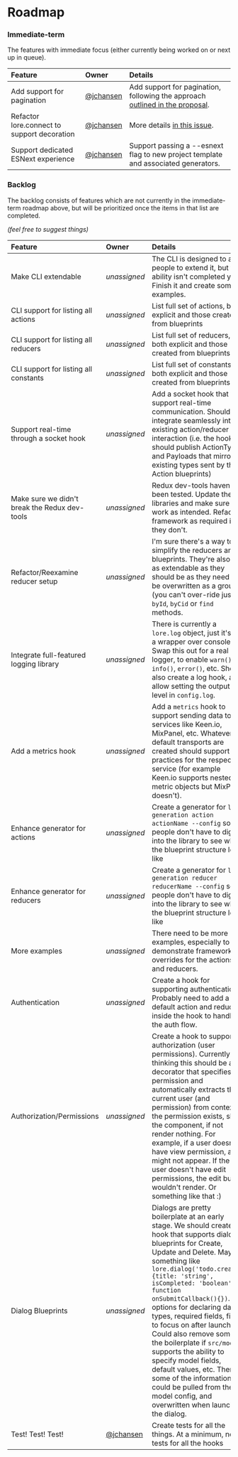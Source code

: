 # Roadmap

### Immediate-term

The features with immediate focus (either currently being worked on or next up in queue).


 Feature                                                  | Owner                                          | Details
 :------------------------------------------------------- | :--------------------------------------------- | :------
 Add support for pagination                               | [@jchansen](https://github.com/jchansen)       | Add support for pagination, following the approach [outlined in the proposal](http://www.lorejs.org/features/challenges/pagination/).
 Refactor lore.connect to support decoration              | [@jchansen](https://github.com/jchansen)       | More details [in this issue](https://github.com/lore/lore/issues/112). 
 Support dedicated ESNext experience                      | [@jchansen](https://github.com/jchansen)       | Support passing a --esnext flag to new project template and associated generators.

### Backlog

The backlog consists of features which are not currently in the immediate-term roadmap above, but will be prioritized once the items in that list are completed.

_(feel free to suggest things)_

 Feature                                         | Owner                                             | Details
 :---------------------------------------------- | :------------------------------------------------ | :------
 Make CLI extendable                             | _unassigned_                                      | The CLI is designed to allow people to extend it, but that ability isn't completed yet. Finish it and create some examples.
 CLI support for listing all actions             | _unassigned_                                      | List full set of actions, both explicit and those created from blueprints
 CLI support for listing all reducers            | _unassigned_                                      | List full set of reducers, both explicit and those created from blueprints
 CLI support for listing all constants           | _unassigned_                                      | List full set of constants, both explicit and those created from blueprints
 Support real-time through a socket hook         | _unassigned_                                      | Add a socket hook that can support real-time communication. Should integrate seamlessly into existing action/reducer interaction (i.e. the hook should publish ActionTypes and Payloads that mirror the existing types sent by the Action blueprints)
 Make sure we didn't break the Redux dev-tools   | _unassigned_                                      | Redux dev-tools haven't been tested.  Update the the libraries and make sure they work as intended. Refactor framework as required if they don't.
 Refactor/Reexamine reducer setup                | _unassigned_                                      | I'm sure there's a way to simplify the reducers and blueprints.  They're also not as extendable as they should be as they need to be overwritten as a group (you can't over-ride just by `byId`, `byCid` or `find` methods. 
 Integrate full-featured logging library         | _unassigned_                                      | There is currently a `lore.log` object, just it's just a wrapper over console.  Swap this out for a real logger, to enable `warn()`, `info()`, `error()`, etc. Should also create a log hook, and allow setting the output level in `config.log`.
 Add a metrics hook                              | _unassigned_                                      | Add a `metrics` hook to support sending data to services like Keen.io, MixPanel, etc. Whatever default transports are created should support best practices for the respective service (for example Keen.io supports nested metric objects but MixPanel doesn't).
 Enhance generator for actions                   | _unassigned_                                      | Create a generator for `lore generation action actionName --config` so people don't have to dig into the library to see what the blueprint structure looks like
 Enhance generator for reducers                  | _unassigned_                                      | Create a generator for `lore generation reducer reducerName --config` so people don't have to dig into the library to see what the blueprint structure looks like
 More examples                                   | _unassigned_                                      | There need to be more examples, especially to demonstrate framework overrides for the actions and reducers.
 Authentication                                  | _unassigned_                                      | Create a hook for supporting authentication. Probably need to add a default action and reducer inside the hook to handle the auth flow.
 Authorization/Permissions                       | _unassigned_                                      | Create a hook to support authorization (user permissions). Currently thinking this should be a decorator that specifies a permission and automatically extracts the current user (and permission) from context.  If the permission exists, show the component, if not render nothing. For example, if a user doesn't have view permission, a list might not appear. If the user doesn't have edit permissions, the edit button wouldn't render. Or something like that :)
 Dialog Blueprints                               | _unassigned_                                      | Dialogs are pretty boilerplate at an early stage.  We should create a hook that supports dialog blueprints for Create, Update and Delete. Maybe something like `lore.dialog('todo.create', {title: 'string', isCompleted: 'boolean'}, function onSubmitCallback(){})`.  Add options for declaring data types, required fields, field to focus on after launch.  Could also remove some of the boilerplate if `src/models` supports the ability to specify model fields, default values, etc.  Then some of the information could be pulled from the model config, and overwritten when launching the dialog.
 Test! Test! Test!                               | [@jchansen](https://github.com/jchansen)          | Create tests for all the things.  At a minimum, need tests for all the hooks
